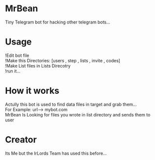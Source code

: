 # MrBean
Tiny Telegram bot for hacking other telegram bots...

# Usage
!Edit bot file  
!Make this Directories: [users , step , lists , invite , codes]  
!Make List files in Lists Direcotry  
!run it...  

# How it works
Actully this bot is used to find data files in target and grab them...  
For Example: url--> mybot.com  
MrBean Is Looking for files you wrote in list directory and sends them to user  


# Creator
Its Me but the IrLords Team has used this before...
